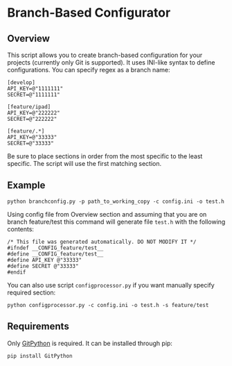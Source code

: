 # Branch-Based Configurator

## Overview

This script allows you to create branch-based configuration for your projects (currently only Git is supported).
It uses INI-like syntax to define configurations.
You can specify regex as a branch name:
```
[develop]
API_KEY=@"1111111"
SECRET=@"1111111"

[feature/ipad]
API_KEY=@"222222"
SECRET=@"222222"

[feature/.*]
API_KEY=@"33333"
SECRET=@"33333"
```
Be sure to place sections in order from the most specific to the least specific.
The script will use the first matching section.

## Example

```
python branchconfig.py -p path_to_working_copy -c config.ini -o test.h
```
Using config file from Overview section and assuming that you are on branch feature/test
this command will generate file ```test.h``` with the following contents:

```
/* This file was generated automatically. DO NOT MODIFY IT */
#ifndef __CONFIG_feature/test__
#define __CONFIG_feature/test__
#define API_KEY @"33333"
#define SECRET @"33333"
#endif
```
You can also use script ```configprocessor.py``` if you want manually specify
required section:

```
python configprocessor.py -c config.ini -o test.h -s feature/test
```

## Requirements

Only [GitPython](https://pythonhosted.org/GitPython/0.3.1/tutorial.html) is required.
It can be installed through pip:
```
pip install GitPython
```
